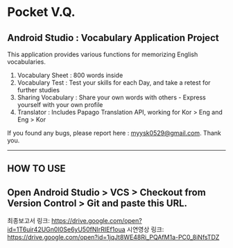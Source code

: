 # Pocket V.Q.
## Android Studio : Vocabulary Application Project
This application provides various functions for memorizing English vocabularies.

1. Vocabulary Sheet : 800 words inside
2. Vocabulary Test : Test your skills for each Day, and take a retest for further studies
3. Sharing Vocabulary : Share your own words with others - Express yourself with your own profile
4. Translator : Includes Papago Translation API, working for Kor > Eng and Eng > Kor 

If you found any bugs, please report here : myysk0529@gmail.com. Thank you.

---

## HOW TO USE
Open Android Studio > VCS > Checkout from Version Control > Git and paste this URL.
---
 최종보고서 링크: https://drive.google.com/open?id=1T6uir42UGn0I0Se6yU50fNIrRIEf1oua
 시연영상 링크: https://drive.google.com/open?id=1jqJt8WE48Ri_PQAfM1a-PC0_8iNfsTDZ

